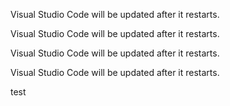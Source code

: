 Visual Studio Code will be updated after it restarts.

Visual Studio Code will be updated after it restarts.



Visual Studio Code will be updated after it restarts.

Visual Studio Code will be updated after it restarts.


test
